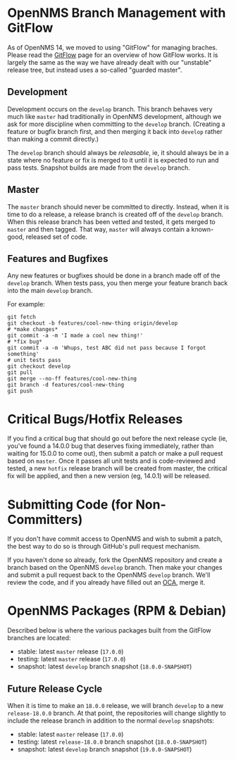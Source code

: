OpenNMS Branch Management with GitFlow
======================================

As of OpenNMS 14, we moved to using "GitFlow" for managing braches.  Please read
the [GitFlow] page for an overview of how GitFlow works.  It is largely the same
as the way we have already dealt with our "unstable" release tree, but instead
uses a so-called "guarded master".

Development
-----------

Development occurs on the `develop` branch.  This branch behaves very much like
`master` had traditionally in OpenNMS development, although we ask for more
discipline when committing to the `develop` branch.  (Creating a feature or
bugfix branch first, and then merging it back into `develop` rather than
making a commit directly.)

The `develop` branch should always be _releasable_, ie, it should always be in
a state where no feature or fix is merged to it until it is expected to run and
pass tests.  Snapshot builds are made from the `develop` branch.

Master
------

The `master` branch should never be committed to directly.  Instead, when it
is time to do a release, a release branch is created off of the `develop`
branch.  When this release branch has been vetted and tested, it gets merged
to `master` and then tagged.  That way, `master` will always contain a
known-good, released set of code.

Features and Bugfixes
---------------------

Any new features or bugfixes should be done in a branch made off of the
`develop` branch.  When tests pass, you then merge your feature branch back
into the main `develop` branch.

For example:

```
git fetch
git checkout -b features/cool-new-thing origin/develop
# *make changes*
git commit -a -m 'I made a cool new thing!'
# *fix bug*
git commit -a -m 'Whups, test ABC did not pass because I forgot something'
# unit tests pass
git checkout develop
git pull
git merge --no-ff features/cool-new-thing
git branch -d features/cool-new-thing
git push
```

Critical Bugs/Hotfix Releases
=============================

If you find a critical bug that should go out before the next release cycle
(ie, you've found a 14.0.0 bug that deserves fixing immediately, rather than
waiting for 15.0.0 to come out), then submit a patch or make a pull request
based on `master`. Once it passes all unit tests and is code-reviewed and
tested, a new `hotfix` release branch will be created from master, the
critical fix will be applied, and then a new version (eg, 14.0.1) will be
released.

Submitting Code (for Non-Committers)
====================================

If you don't have commit access to OpenNMS and wish to submit a patch, the
best way to do so is through GitHub's pull request mechanism.

If you haven't done so already, fork the OpenNMS repository and create a
branch based on the OpenNMS `develop` branch.  Then make your changes and
submit a pull request back to the OpenNMS `develop` branch.  We'll review
the code, and if you already have filled out an [OCA], merge it.

OpenNMS Packages (RPM & Debian)
===============================

Described below is where the various packages built from the GitFlow
branches are located:

* stable: latest `master` release (`17.0.0`)
* testing: latest `master` release (`17.0.0`)
* snapshot: latest `develop` branch snapshot (`18.0.0-SNAPSHOT`)

Future Release Cycle
--------------------

When it is time to make an `18.0.0` release, we will branch `develop` to a
new `release-18.0.0` branch.  At that point, the repositories will change
slightly to include the release branch in addition to the normal `develop`
snapshots:

* stable: latest `master` release (`17.0.0`)
* testing: latest `release-18.0.0` branch snapshot (`18.0.0-SNAPSHOT`)
* snapshot: latest `develop` branch snapshot (`19.0.0-SNAPSHOT`)

[GitFlow]: http://nvie.com/posts/a-successful-git-branching-model/ "GitFlow"
[OCA]: http://www.opennms.org/wiki/OCA "OpenNMS Contributor Agreement"
